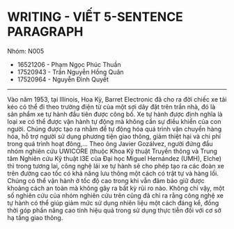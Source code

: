 # WRITING - VIẾT 5-SENTENCE PARAGRAPH

Nhóm: N005

- 16521206 - Phạm Ngọc Phúc Thuần
- 17520943 - Trần Nguyễn Hồng Quân
- 17520964 - Nguyễn Đình Quyết

---

Vào năm 1953, tại Illinois, Hoa Kỳ, Barret Electronic đã cho ra đời chiếc xe tải kéo có thể đi theo trường điện từ của một sợi dây đặt trên trần nhà, đó là sản phẩm xe tự hành đầu tiên được công bố. Xe tự hành được định nghĩa là loại xe có thể được vận hành tự động mà không cần sự điều khiển của con người. Chúng được tạo ra nhằm để tự động hóa quá trình vận chuyển hàng hóa, hỗ trợ người sử dụng phương tiện giao thông, giảm thiệt hại và chi phí trong quá trình hoạt đông,... Theo ông Javier Gozálvez, người đứng đầu nhóm nghiên cứu UWICORE (thuộc Khoa Kỹ thuật Truyền thông và Trung tâm Nghiên cứu Kỹ thuật I3E của Đại học Miguel Hernández (UMH), Elche) thì trong tương lai, công nghệ lái xe tự hành sẽ cho phép tạo ra các đoàn xe trên đường cao tốc có khả năng lưu thông một cách có trật tự và hàng lối. Chúng có thể vận hành ở tốc độ cao trong khi vẫn đảm bảo giữ được khoảng cách an toàn mà không gây ra bất kỳ rủi ro nào. Không chỉ vậy, một số nghiên cứu của nhóm nghiên cứu trên cũng đã chỉ ra rằng công nghệ xe tự hành có thể giúp giảm mức sử dụng nhiên liệu một cách đáng kể, đồng thời góp phần nâng cao tính hiệu quả trong sử dụng thực tiễn đối với cơ sở hạ tầng giao thông.
